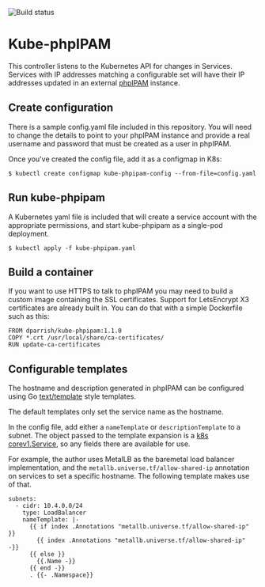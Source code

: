 ![Build status](https://travis-ci.com/dparrish/kube-phpipam.svg?branch=master)

# Kube-phpIPAM

This controller listens to the Kubernetes API for changes in Services. Services
with IP addresses matching a configurable set will have their IP addresses
updated in an external [phpIPAM](https://phpipam.net) instance.

## Create configuration

There is a sample config.yaml file included in this repository. You will need
to change the details to point to your phpIPAM instance and provide a real
username and password that must be created as a user in phpIPAM.

Once you've created the config file, add it as a configmap in K8s:

```shell
$ kubectl create configmap kube-phpipam-config --from-file=config.yaml
```

## Run kube-phpipam

A Kubernetes yaml file is included that will create a service account with the
appropriate permissions, and start kube-phpipam as a single-pod deployment.

```shell
$ kubectl apply -f kube-phpipam.yaml
```

## Build a container

If you want to use HTTPS to talk to phpIPAM you may need to build a custom
image containing the SSL certificates. Support for LetsEncrypt X3 certificates
are already built in. You can do that with a simple Dockerfile
such as this:

```docker
FROM dparrish/kube-phpipam:1.1.0
COPY *.crt /usr/local/share/ca-certificates/
RUN update-ca-certificates
```

## Configurable templates

The hostname and description generated in phpIPAM can be configured using Go
[text/template](https://golang.org/pkg/text/template/) style templates.

The default templates only set the service name as the hostname.

In the config file, add either a `nameTemplate` or `descriptionTemplate` to a
subnet. The object passed to the template expansion is a [k8s
corev1.Service](https://godoc.org/k8s.io/api/core/v1#Service), so any fields
there are available for use.

For example, the author uses MetalLB as the baremetal load balancer
implementation, and the `metallb.universe.tf/allow-shared-ip` annotation on
services to set a specific hostname. The following template makes use of that.

```
subnets:
  - cidr: 10.4.0.0/24
    type: LoadBalancer
    nameTemplate: |-
      {{ if index .Annotations "metallb.universe.tf/allow-shared-ip" }}
        {{ index .Annotations "metallb.universe.tf/allow-shared-ip" -}}
      {{ else }}
        {{.Name -}}
      {{ end -}}
      . {{- .Namespace}}
```
